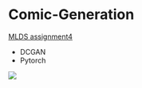 # Comic-Generation



[MLDS assignment4](https://www.csie.ntu.edu.tw/~yvchen/f106-adl/A4) 

- DCGAN
- Pytorch



![](http://ovshqtujw.bkt.clouddn.com/visdom_image.jpg)